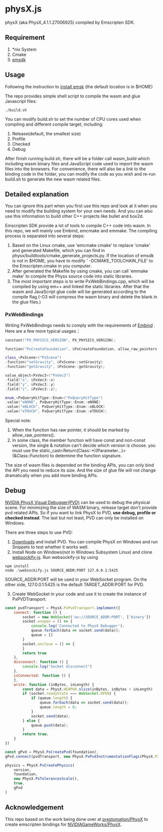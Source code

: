 # physX.js

physX (aka PhysX_4.1.1.27006925) compiled by Emscripten SDK.

## Requirement

1. *nix System
2. Cmake
3. [emsdk](https://emscripten.org)

## Usage

Following the instruction to [install emsk](https://emscripten.org/docs/getting_started/downloads.html) (the default
location is in $HOME)

The repo provides simple shell script to compile the wasm and glue Javascript files:

```shell
./build.sh
```

You can modify build.sh to set the number of CPU cores used when compiling and different compile target, including:

1. Release(default, the smallest size)
2. Profile
3. Checked
4. Debug

After finish running build.sh, there will be a folder call wasm_build which including wasm binary files and JavaScript
code used to import the wasm files into the browsers. For convenience, there will also be a link to the binding code in
the folder, you can modify the code as you wish and re-run build.sh to generate the new wasm related files.

## Detailed explanation

You can ignore this part when you first use this repo and look at it when you need to modify the building system for
your own needs. And you can also use this information to build other C++ projects like bullet and box2d.

Emscripten SDK provide a lot of tools to compile C++ code into wasm. In this repo, we will mainly use Embind, emcmake
and emmake. The compiling process is separated into several steps:

1. Based on the Linux cmake, use  'emcmake cmake' to replace 'cmake' and generated Makefile, which you can find in
   physx/buildtools/cmake_generate_projects.py. If the location of emsdk is not in $HOME, you have to modify '
   -DCMAKE_TOOLCHAIN_FILE' to the Emscripten.cmake in you computer.
2. After generated the Makefile by using cmake, you can call 'emmake make' to compile the Physx source code into static
   libraries.
3. The most important steps is to write PxWebBindings.cpp, which will be compiled by using em++ and linked the static
   libraries. After that the wasm and JavaScript glue code will be generated according to the compile flag.(-O3 will
   compress the wasm binary and delete the blank in the glue files.)

### PxWebBindings

Writing PxWebBindings needs to comply with the requirements
of [Embind](https://emscripten.org/docs/porting/connecting_cpp_and_javascript/embind.html) . Here are a few more typical
usages：

```c++
constant("PX_PHYSICS_VERSION", PX_PHYSICS_VERSION);

function("PxCreateFoundation", &PxCreateFoundation, allow_raw_pointers());

class_<PxScene>("PxScene")
.function("setGravity", &PxScene::setGravity)
.function("getGravity", &PxScene::getGravity);

value_object<PxVec3>("PxVec3")
.field("x", &PxVec3::x)
.field("y", &PxVec3::y)
.field("z", &PxVec3::z);

enum_<PxQueryHitType::Enum>("PxQueryHitType")
.value("eNONE", PxQueryHitType::Enum::eNONE)
.value("eBLOCK", PxQueryHitType::Enum::eBLOCK)
.value("eTOUCH", PxQueryHitType::Enum::eTOUCH);
```

Special note:

1. When the function has raw pointer, it should be marked by allow_raw_pointers().
2. In some class, the member function will have const and non-const version, the single & notation can't decide which
   version is choose. you must use the static_cast<Return(Class::*)(Parameter...)>(&Class::Function) to determine the
   function signature.

The size of wasm files is depended on the binding APIs, you can only bind the API you need to reduce its size. And the
size of glue file will not change dramatically when you add more binding APIs.

## Debug

[NVIDIA PhysX Visual Debugger(PVD)](https://gameworksdocs.nvidia.com/PhysX/4.1/documentation/physxguide/Manual/VisualDebugger.html)
can be used to debug the physical scene. For minimizing the size of WASM binary, release target don't provide pvd
related APIs. So if you want to link PhysX to PVD, **use debug, profile or checked instead**. The last but not least, PVD can only be
installed on Windows.

There are three steps to use PVD:

1. [Downloads](https://developer.nvidia.com/physx-visual-debugger) and install PVD. You can compile PhysX on Windows and
   run Snippets to test whether it works well.
2. Install Node on Windows(not in Windows Subsystem Linux) and
   clone [websockify-js](https://github.com/novnc/websockify-js/tree/8c0d3e990ca794d078d08d9db29043f56560a18b). Run
   websockify-js by using

```shell
npm install
node .\websockify.js SOURCE_ADDR:PORT 127.0.0.1:5425
```

SOURCE_ADDR:PORT will be used in your WebSocket program. On the other side, 127.0.0.1:5425 is the default TARGET_ADDR:PORT for PVD.

3. Create WebSocket in your code and use it to create the instance of PxPVDTransport.

```JavaScript
const pvdTransport = PhysX.PxPvdTransport.implement({
    connect: function () {
        socket = new WebSocket('ws://SOURCE_ADDR:PORT', ['binary'])
        socket.onopen = () => {
            console.log('Connected to PhysX Debugger');
            queue.forEach(data => socket.send(data));
            queue = []
        }
        socket.onclose = () => {
        }
        return true
    },
    disconnect: function () {
        console.log("Socket disconnect")
    },
    isConnected: function () {
    },
    write: function (inBytes, inLength) {
        const data = PhysX.HEAPU8.slice(inBytes, inBytes + inLength)
        if (socket.readyState === WebSocket.OPEN) {
            if (queue.length) {
                queue.forEach(data => socket.send(data));
                queue.length = 0;
            }
            socket.send(data);
        } else {
            queue.push(data);
        }
        return true;
    }
})

const gPvd = PhysX.PxCreatePvd(foundation);
gPvd.connect(pvdTransport, new PhysX.PxPvdInstrumentationFlags(PhysX.PxPvdInstrumentationFlag.eALL.value));

physics = PhysX.PxCreatePhysics(
    version,
    foundation,
    new PhysX.PxTolerancesScale(),
    true,
    gPvd
)
```

## Acknowledgement

This repo based on the work being done over at [prestomation/PhysX](https://github.com/prestomation/PhysX) to create
emscripten bindings for [NVIDIAGameWorks/PhysX](https://github.com/NVIDIAGameWorks/PhysX).  





